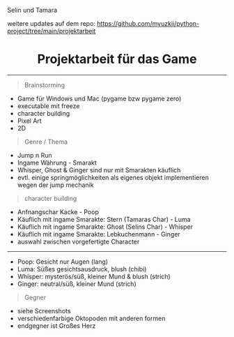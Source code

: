 
$\text{Selin \ und \ Tamara}$

weitere updates auf dem repo: https://github.com/myuzkii/python-project/tree/main/projektarbeit
# $$\text{Projektarbeit \ für \ das \ Game}$$
--------------------------------------------------------------------
> $\text{Brainstorming}$
+ Game für Windows und Mac (pygame bzw pygame zero)
+ executable mit freeze
+ character building
+ Pixel Art
+ 2D

> $\text{Genre / Thema}$
+ Jump n Run
+ Ingame Währung - Smarakt
+ Whisper, Ghost & Ginger sind nur mit Smarakten käuflich
+ evtl. einige springmöglichkeiten als eigenes objekt implementieren wegen der jump mechanik

> $\text{character building}$
+ Anfnangschar Kacke - Poop
+ Käuflich mit ingame Smarakte: Stern (Tamaras Char) - Luma
+ Käuflich mit ingame Smarakte: Ghost (Selins Char) - Whisper
+ Käuflich mit ingame Smarakte: Lebkuchenmann - Ginger
+ auswahl zwischen vorgefertigte Character 
--------------------------------------------------------------------
+ Poop: Gesicht nur Augen (lang)
+ Luma: Süßes gesichtsausdruck, blush (chibi)
+ Whisper: mysterös/süß, kleiner Mund & blush (strich)
+ Ginger: neutral/süß, kleiner Mund (strich)
   
> $\text{Gegner}$
+ siehe Screenshots
+ verschiedenfarbige Oktopoden mit anderen formen
+ endgegner ist Großes Herz